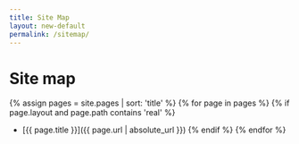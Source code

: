 ```yaml
---
title: Site Map
layout: new-default
permalink: /sitemap/
---
```


<main class="site-map" markdown="1">

# Site map

{% assign pages = site.pages | sort: 'title' %}
{% for page in pages %}
{% if page.layout and page.path contains 'real' %}
- [{{ page.title }}]({{ page.url | absolute_url }})
{% endif %}
{% endfor %}

</main>